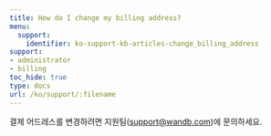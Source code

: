 ```yaml
---
title: How do I change my billing address?
menu:
  support:
    identifier: ko-support-kb-articles-change_billing_address
support:
- administrator
- billing
toc_hide: true
type: docs
url: /ko/support/:filename
---
```


결제 어드레스를 변경하려면 지원팀(support@wandb.com)에 문의하세요.
